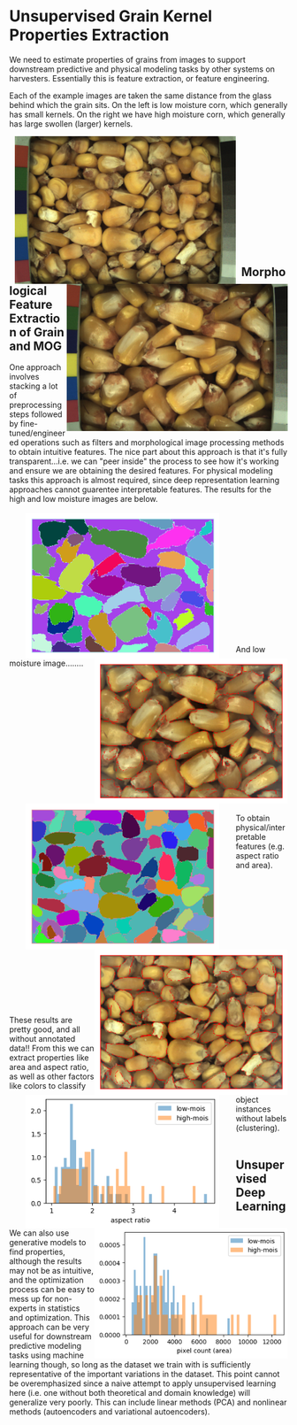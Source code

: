 # Unsupervised Grain Kernel Properties Extraction

We need to estimate properties of grains from images to support downstream predictive and physical modeling tasks by other systems on harvesters.  Essentially this is feature extraction, or feature engineering.

Each of the example images are taken the same distance from the glass behind which the grain sits.  On the left is low moisture corn, which generally has small kernels.  On the right we have high moisture corn, which generally has large swollen (larger) kernels.


<img src="Data/NG3_GQ_Corn_11MC_59lbs_50F_2017-11-16_11-0-33_Sensor-1_Frame-36_Ts-1510851850.1548.png" width="400" hspace="10" align="left">  <img src="Data/NG3_GQ_Corn_32MC_53lbs_99F_2017-7-18_10-31-45_Sensor-1_Frame-32_Ts-1500374550.1573.png" width="400" align="right">

<br/><br/><br/><br/><br/><br/><br/><br/><br/><br/><br/><br/>

## Morphological Feature Extraction of Grain and MOG

One approach involves stacking a lot of preprocessing steps followed by fine-tuned/engineered operations such as filters and morphological image processing methods to obtain intuitive features.  The nice part about this approach is that it's fully transparent...i.e. we can "peer inside" the process to see how it's working and ensure we are obtaining the desired features.  For physical modeling tasks this approach is almost required, since deep representation learning approaches cannot guarentee interpretable features.  The results for the high and low moisture images are below. 
<br/><br/>
<img src="Data/high_moisture_corn_labels.png" width="350" hspace="30" align="left">  <img src="Data/high_moisture_overlay.png" width="350" hspace="0" align="right">
<br/><br/><br/><br/><br/><br/><br/><br/><br/><br/><br/><br/>
<br/>
<br/>
And low moisture image........
<br/><br/>
<img src="Data/low_moisture_corn_labels.png" width="350" hspace="30" align="left">  <img src="Data/low_moisture_overlay_corn.png" width="350" hspace="0" align="right">
<br/><br/><br/><br/><br/><br/><br/><br/><br/><br/><br/><br/>
<br/>
<br/>
To obtain physical/interpretable features (e.g. aspect ratio and area).
<br/><br/>
<img src="Data/aspect_ratio.png" width="350" hspace="30" align="left">  <img src="Data/area.png" width="350" hspace="0" align="right">
<br/><br/><br/><br/><br/><br/><br/><br/><br/><br/><br/><br/>
<br/>
<br/>
These results are pretty good, and all without annotated data!! From this we can extract properties like area and aspect ratio, as well as other factors like colors to classify object instances without labels (clustering).
<br/><br/>


## Unsupervised Deep Learning

We can also use generative models to find properties, although the results may not be as intuitive, and the optimization process can be easy to mess up for non-experts in statistics and optimization.  This approach can be very useful for downstream predictive modeling tasks using machine learning though, so long as the dataset we train with is sufficiently representative of the important variations in the dataset.  This point cannot be overemphasized since a naive attempt to apply unsupervised learning here (i.e. one without both theoretical and domain knowledge) will generalize very poorly.  This can include linear methods (PCA) and nonlinear methods (autoencoders and variational autoencoders).
